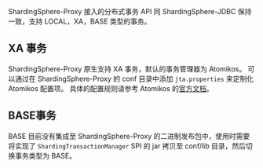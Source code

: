 
ShardingSphere-Proxy 接入的分布式事务 API 同 ShardingSphere-JDBC 保持一致，支持 LOCAL，XA，BASE 类型的事务。

## XA 事务

ShardingSphere-Proxy 原生支持 XA 事务，默认的事务管理器为 Atomikos。
可以通过在 ShardingSphere-Proxy 的 conf 目录中添加 `jta.properties` 来定制化 Atomikos 配置项。
具体的配置规则请参考 Atomikos 的[官方文档](https://www.atomikos.com/Documentation/JtaProperties)。

## BASE事务

BASE 目前没有集成至 ShardingSphere-Proxy 的二进制发布包中，使用时需要将实现了 `ShardingTransactionManager` SPI 的 jar 拷贝至 conf/lib 目录，然后切换事务类型为 BASE。
